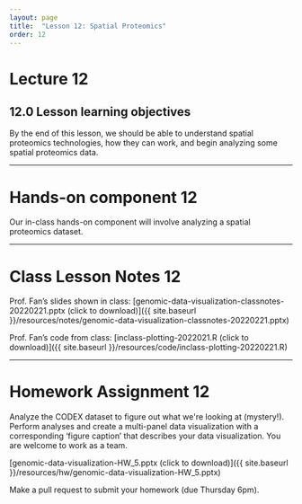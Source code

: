 ```yaml
---
layout: page
title:  "Lesson 12: Spatial Proteomics"
order: 12
---
```


# Lecture 12

## 12.0 Lesson learning objectives

By the end of this lesson, we should be able to understand spatial proteomics technologies, how they can work, and begin analyzing some spatial proteomics data. 

---

# Hands-on component 12

Our in-class hands-on component will involve analyzing a spatial proteomics dataset.

---

# Class Lesson Notes 12

Prof. Fan’s slides shown in class: [genomic-data-visualization-classnotes-20220221.pptx (click to download)]({{ site.baseurl }}/resources/notes/genomic-data-visualization-classnotes-20220221.pptx)

Prof. Fan’s code from class: [inclass-plotting-2022021.R (click to download)]({{ site.baseurl }}/resources/code/inclass-plotting-20220221.R) 

---

# Homework Assignment 12

Analyze the CODEX dataset to figure out what we're looking at (mystery!). Perform analyses and create a multi-panel data visualization with a corresponding ‘figure caption’ that describes your data visualization. You are welcome to work as a team. 

[genomic-data-visualization-HW_5.pptx (click to download)]({{ site.baseurl }}/resources/hw/genomic-data-visualization-HW_5.pptx)

Make a pull request to submit your homework (due Thursday 6pm).


